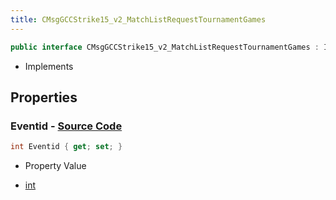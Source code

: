 ```yaml
---
title: CMsgGCCStrike15_v2_MatchListRequestTournamentGames
---
```


```csharp
public interface CMsgGCCStrike15_v2_MatchListRequestTournamentGames : ITypedProtobuf<CMsgGCCStrike15_v2_MatchListRequestTournamentGames>, INativeHandle
```

- Implements

## Properties

### **Eventid** - [Source Code](https://github.com/swiftly-solution/swiftlys2/blob/main/managed/src/SwiftlyS2.Generated/Protobufs/Interfaces/CMsgGCCStrike15_v2_MatchListRequestTournamentGames.cs#L13)

```csharp
int Eventid { get; set; }
```

- Property Value

- [int](https://learn.microsoft.com/dotnet/api/system.int32)

